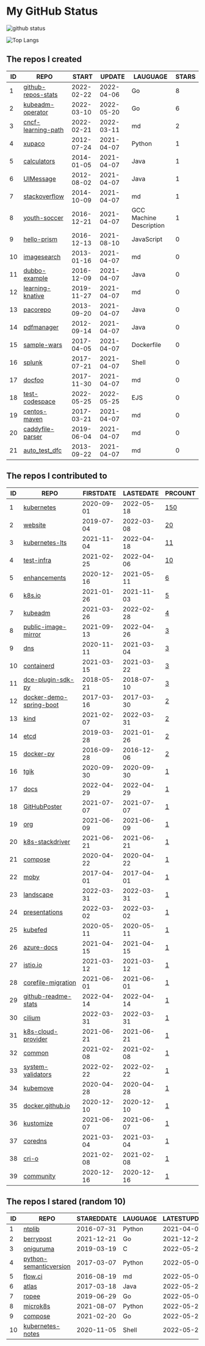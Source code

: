 # My GitHub Status

<img src="https://github-readme-stats-1.yihong0618.vercel.app/api?username=pacoxu&show_icons=true&&&hide_title=true&count_private=true" alt="github status" />

![Top Langs](https://github-readme-stats-1.yihong0618.vercel.app/api/top-langs/?username=pacoxu&layout=compact)

<!--START_SECTION:my_github-->
## The repos I created
| ID |                                REPO                                |   START    |   UPDATE   |        LAUGUAGE         | STARS |
|----|--------------------------------------------------------------------|------------|------------|-------------------------|-------|
|  1 | [github-repos-stats](https://github.com/pacoxu/github-repos-stats) | 2022-02-22 | 2022-04-06 | Go                      |     8 |
|  2 | [kubeadm-operator](https://github.com/pacoxu/kubeadm-operator)     | 2022-03-10 | 2022-05-20 | Go                      |     6 |
|  3 | [cncf-learning-path](https://github.com/pacoxu/cncf-learning-path) | 2022-02-21 | 2022-03-11 | md                      |     2 |
|  4 | [xupaco](https://github.com/pacoxu/xupaco)                         | 2012-07-24 | 2021-04-07 | Python                  |     1 |
|  5 | [calculators](https://github.com/pacoxu/calculators)               | 2014-01-05 | 2021-04-07 | Java                    |     1 |
|  6 | [UIMessage](https://github.com/pacoxu/UIMessage)                   | 2012-08-02 | 2021-04-07 | Java                    |     1 |
|  7 | [stackoverflow](https://github.com/pacoxu/stackoverflow)           | 2014-10-09 | 2021-04-07 | md                      |     1 |
|  8 | [youth-soccer](https://github.com/pacoxu/youth-soccer)             | 2016-12-21 | 2021-04-07 | GCC Machine Description |     1 |
|  9 | [hello-prism](https://github.com/pacoxu/hello-prism)               | 2016-12-13 | 2021-08-10 | JavaScript              |     0 |
| 10 | [imagesearch](https://github.com/pacoxu/imagesearch)               | 2013-01-16 | 2021-04-07 | md                      |     0 |
| 11 | [dubbo-example](https://github.com/pacoxu/dubbo-example)           | 2016-12-09 | 2021-04-07 | Java                    |     0 |
| 12 | [learning-knative](https://github.com/pacoxu/learning-knative)     | 2019-11-27 | 2021-04-07 | md                      |     0 |
| 13 | [pacorepo](https://github.com/pacoxu/pacorepo)                     | 2013-09-20 | 2021-04-07 | Java                    |     0 |
| 14 | [pdfmanager](https://github.com/pacoxu/pdfmanager)                 | 2012-09-14 | 2021-04-07 | Java                    |     0 |
| 15 | [sample-wars](https://github.com/pacoxu/sample-wars)               | 2017-04-05 | 2021-04-07 | Dockerfile              |     0 |
| 16 | [splunk](https://github.com/pacoxu/splunk)                         | 2017-07-21 | 2021-04-07 | Shell                   |     0 |
| 17 | [docfoo](https://github.com/pacoxu/docfoo)                         | 2017-11-30 | 2021-04-07 | md                      |     0 |
| 18 | [test-codespace](https://github.com/pacoxu/test-codespace)         | 2022-05-25 | 2022-05-25 | EJS                     |     0 |
| 19 | [centos-maven](https://github.com/pacoxu/centos-maven)             | 2017-03-21 | 2021-04-07 | md                      |     0 |
| 20 | [caddyfile-parser](https://github.com/pacoxu/caddyfile-parser)     | 2019-06-04 | 2021-04-07 | md                      |     0 |
| 21 | [auto_test_dfc](https://github.com/pacoxu/auto_test_dfc)           | 2013-09-22 | 2021-04-07 | md                      |     0 |

## The repos I contributed to
| ID |                                      REPO                                       | FIRSTDATE  | LASTEDATE  |                                            PRCOUNT                                             |
|----|---------------------------------------------------------------------------------|------------|------------|------------------------------------------------------------------------------------------------|
|  1 | [kubernetes](https://github.com/kubernetes/kubernetes)                          | 2020-09-01 | 2022-05-18 | [150](https://github.com/kubernetes/kubernetes/pulls?q=is%3Apr+author%3Apacoxu)                |
|  2 | [website](https://github.com/klts-io/website)                                   | 2019-07-04 | 2022-03-08 | [20](https://github.com/klts-io/website/pulls?q=is%3Apr+author%3Apacoxu)                       |
|  3 | [kubernetes-lts](https://github.com/klts-io/kubernetes-lts)                     | 2021-11-04 | 2022-04-18 | [11](https://github.com/klts-io/kubernetes-lts/pulls?q=is%3Apr+author%3Apacoxu)                |
|  4 | [test-infra](https://github.com/kubernetes/test-infra)                          | 2021-02-25 | 2022-04-06 | [10](https://github.com/kubernetes/test-infra/pulls?q=is%3Apr+author%3Apacoxu)                 |
|  5 | [enhancements](https://github.com/kubernetes/enhancements)                      | 2020-12-16 | 2021-05-11 | [6](https://github.com/kubernetes/enhancements/pulls?q=is%3Apr+author%3Apacoxu)                |
|  6 | [k8s.io](https://github.com/kubernetes/k8s.io)                                  | 2021-01-26 | 2021-11-03 | [5](https://github.com/kubernetes/k8s.io/pulls?q=is%3Apr+author%3Apacoxu)                      |
|  7 | [kubeadm](https://github.com/kubernetes/kubeadm)                                | 2021-03-26 | 2022-02-28 | [4](https://github.com/kubernetes/kubeadm/pulls?q=is%3Apr+author%3Apacoxu)                     |
|  8 | [public-image-mirror](https://github.com/DaoCloud/public-image-mirror)          | 2021-09-13 | 2022-04-26 | [3](https://github.com/DaoCloud/public-image-mirror/pulls?q=is%3Apr+author%3Apacoxu)           |
|  9 | [dns](https://github.com/kubernetes/dns)                                        | 2020-11-11 | 2021-03-04 | [3](https://github.com/kubernetes/dns/pulls?q=is%3Apr+author%3Apacoxu)                         |
| 10 | [containerd](https://github.com/containerd/containerd)                          | 2021-03-15 | 2021-03-22 | [3](https://github.com/containerd/containerd/pulls?q=is%3Apr+author%3Apacoxu)                  |
| 11 | [dce-plugin-sdk-py](https://github.com/DaoCloud/dce-plugin-sdk-py)              | 2018-05-21 | 2018-07-10 | [3](https://github.com/DaoCloud/dce-plugin-sdk-py/pulls?q=is%3Apr+author%3Apacoxu)             |
| 12 | [docker-demo-spring-boot](https://github.com/DaoCloud/docker-demo-spring-boot)  | 2017-03-16 | 2017-03-30 | [2](https://github.com/DaoCloud/docker-demo-spring-boot/pulls?q=is%3Apr+author%3Apacoxu)       |
| 13 | [kind](https://github.com/kubernetes-sigs/kind)                                 | 2021-02-07 | 2022-03-31 | [2](https://github.com/kubernetes-sigs/kind/pulls?q=is%3Apr+author%3Apacoxu)                   |
| 14 | [etcd](https://github.com/etcd-io/etcd)                                         | 2019-03-28 | 2021-01-26 | [2](https://github.com/etcd-io/etcd/pulls?q=is%3Apr+author%3Apacoxu)                           |
| 15 | [docker-py](https://github.com/docker/docker-py)                                | 2016-09-28 | 2016-12-06 | [2](https://github.com/docker/docker-py/pulls?q=is%3Apr+author%3Apacoxu)                       |
| 16 | [tgik](https://github.com/vmware-tanzu/tgik)                                    | 2020-09-30 | 2020-09-30 | [1](https://github.com/vmware-tanzu/tgik/pulls?q=is%3Apr+author%3Apacoxu)                      |
| 17 | [docs](https://github.com/DaoCloud-OpenSource/docs)                             | 2022-04-29 | 2022-04-29 | [1](https://github.com/DaoCloud-OpenSource/docs/pulls?q=is%3Apr+author%3Apacoxu)               |
| 18 | [GitHubPoster](https://github.com/yihong0618/GitHubPoster)                      | 2021-07-07 | 2021-07-07 | [1](https://github.com/yihong0618/GitHubPoster/pulls?q=is%3Apr+author%3Apacoxu)                |
| 19 | [org](https://github.com/kubernetes/org)                                        | 2021-06-09 | 2021-06-09 | [1](https://github.com/kubernetes/org/pulls?q=is%3Apr+author%3Apacoxu)                         |
| 20 | [k8s-stackdriver](https://github.com/GoogleCloudPlatform/k8s-stackdriver)       | 2021-06-21 | 2021-06-21 | [1](https://github.com/GoogleCloudPlatform/k8s-stackdriver/pulls?q=is%3Apr+author%3Apacoxu)    |
| 21 | [compose](https://github.com/docker/compose)                                    | 2020-04-22 | 2020-04-22 | [1](https://github.com/docker/compose/pulls?q=is%3Apr+author%3Apacoxu)                         |
| 22 | [moby](https://github.com/moby/moby)                                            | 2017-04-01 | 2017-04-01 | [1](https://github.com/moby/moby/pulls?q=is%3Apr+author%3Apacoxu)                              |
| 23 | [landscape](https://github.com/cncf/landscape)                                  | 2022-03-31 | 2022-03-31 | [1](https://github.com/cncf/landscape/pulls?q=is%3Apr+author%3Apacoxu)                         |
| 24 | [presentations](https://github.com/cncf/presentations)                          | 2022-03-02 | 2022-03-02 | [1](https://github.com/cncf/presentations/pulls?q=is%3Apr+author%3Apacoxu)                     |
| 25 | [kubefed](https://github.com/kubernetes-sigs/kubefed)                           | 2020-05-11 | 2020-05-11 | [1](https://github.com/kubernetes-sigs/kubefed/pulls?q=is%3Apr+author%3Apacoxu)                |
| 26 | [azure-docs](https://github.com/MicrosoftDocs/azure-docs)                       | 2021-04-15 | 2021-04-15 | [1](https://github.com/MicrosoftDocs/azure-docs/pulls?q=is%3Apr+author%3Apacoxu)               |
| 27 | [istio.io](https://github.com/istio/istio.io)                                   | 2021-03-12 | 2021-03-12 | [1](https://github.com/istio/istio.io/pulls?q=is%3Apr+author%3Apacoxu)                         |
| 28 | [corefile-migration](https://github.com/coredns/corefile-migration)             | 2021-06-01 | 2021-06-01 | [1](https://github.com/coredns/corefile-migration/pulls?q=is%3Apr+author%3Apacoxu)             |
| 29 | [github-readme-stats](https://github.com/yihong0618/github-readme-stats)        | 2022-04-14 | 2022-04-14 | [1](https://github.com/yihong0618/github-readme-stats/pulls?q=is%3Apr+author%3Apacoxu)         |
| 30 | [cilium](https://github.com/cilium/cilium)                                      | 2022-03-31 | 2022-03-31 | [1](https://github.com/cilium/cilium/pulls?q=is%3Apr+author%3Apacoxu)                          |
| 31 | [k8s-cloud-provider](https://github.com/GoogleCloudPlatform/k8s-cloud-provider) | 2021-06-21 | 2021-06-21 | [1](https://github.com/GoogleCloudPlatform/k8s-cloud-provider/pulls?q=is%3Apr+author%3Apacoxu) |
| 32 | [common](https://github.com/containers/common)                                  | 2021-02-08 | 2021-02-08 | [1](https://github.com/containers/common/pulls?q=is%3Apr+author%3Apacoxu)                      |
| 33 | [system-validators](https://github.com/kubernetes/system-validators)            | 2022-02-22 | 2022-02-22 | [1](https://github.com/kubernetes/system-validators/pulls?q=is%3Apr+author%3Apacoxu)           |
| 34 | [kubemove](https://github.com/kubemove/kubemove)                                | 2020-04-28 | 2020-04-28 | [1](https://github.com/kubemove/kubemove/pulls?q=is%3Apr+author%3Apacoxu)                      |
| 35 | [docker.github.io](https://github.com/docker/docker.github.io)                  | 2020-12-10 | 2020-12-10 | [1](https://github.com/docker/docker.github.io/pulls?q=is%3Apr+author%3Apacoxu)                |
| 36 | [kustomize](https://github.com/kubernetes-sigs/kustomize)                       | 2021-06-07 | 2021-06-07 | [1](https://github.com/kubernetes-sigs/kustomize/pulls?q=is%3Apr+author%3Apacoxu)              |
| 37 | [coredns](https://github.com/coredns/coredns)                                   | 2021-03-04 | 2021-03-04 | [1](https://github.com/coredns/coredns/pulls?q=is%3Apr+author%3Apacoxu)                        |
| 38 | [cri-o](https://github.com/cri-o/cri-o)                                         | 2021-02-08 | 2021-02-08 | [1](https://github.com/cri-o/cri-o/pulls?q=is%3Apr+author%3Apacoxu)                            |
| 39 | [community](https://github.com/kubernetes/community)                            | 2020-12-16 | 2020-12-16 | [1](https://github.com/kubernetes/community/pulls?q=is%3Apr+author%3Apacoxu)                   |

## The repos I stared (random 10)
| ID |                                     REPO                                     | STAREDDATE | LAUGUAGE | LATESTUPDATE |
|----|------------------------------------------------------------------------------|------------|----------|--------------|
|  1 | [ntplib](https://github.com/Tipoca/ntplib)                                   | 2016-07-31 | Python   | 2021-04-06   |
|  2 | [berrypost](https://github.com/realityone/berrypost)                         | 2021-12-21 | Go       | 2021-12-29   |
|  3 | [oniguruma](https://github.com/kkos/oniguruma)                               | 2019-03-19 | C        | 2022-05-25   |
|  4 | [python-semanticversion](https://github.com/rbarrois/python-semanticversion) | 2017-03-07 | Python   | 2022-05-09   |
|  5 | [flow.ci](https://github.com/FIRHQ/flow.ci)                                  | 2016-08-19 | md       | 2022-05-03   |
|  6 | [atlas](https://github.com/alibaba/atlas)                                    | 2017-03-18 | Java     | 2022-05-25   |
|  7 | [ropee](https://github.com/kebe7jun/ropee)                                   | 2019-06-29 | Go       | 2022-05-08   |
|  8 | [microk8s](https://github.com/canonical/microk8s)                            | 2021-08-07 | Python   | 2022-05-25   |
|  9 | [compose](https://github.com/docker/compose)                                 | 2021-02-20 | Go       | 2022-05-26   |
| 10 | [kubernetes-notes](https://github.com/huweihuang/kubernetes-notes)           | 2020-11-05 | Shell    | 2022-05-23   |

<!--END_SECTION:my_github-->
